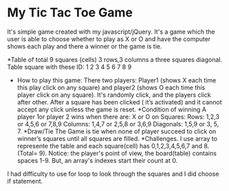# My Tic Tac Toe Game
It's simple game created with my javascript/jQuery. It's a game which the user is able to choose whether to play as X or O and have the computer shows each play and there a winner or the game is tie.

*Table of total 9 squares (cells) 3 rows,3 columns a three squares diagonal.
Table square with these ID:       1   2   3
                                  4   5   6
                                  7   8   9
* How to play this game:
There two players: Player1 (shows X each time this play click on any square) and player2 (shows O each time this player click on any square). It's randomly click, and the players click after other. After a square has been clicked ( it’s activated) and it cannot accept any click unless the game is reset.
*Condition of winning
A player 1or player 2 wins when there are:
X or O on Squares: Rows:      1,2,3  or  4,5,6  or  7,8,9
                  Columns:    1,4,7  or  2,5,8  or  3,6,9
                  Diagonals:  1,5,9  or  3, 5, 7.
*Draw/Tie
The Game is tie when none of player succeed to click on winner’s squares until all squares are filled.
*Challenges.
I use array to represente the table and each square(cell) has 0,1,2,3,4,5,6,7 and 8. (Total= 9).
Notice: the player's point of view, the board(table) contains spaces 1-9. But, an array's indexes start their count at 0.


I had difficulty to use for loop to look through the squares and I did choose if statement.
